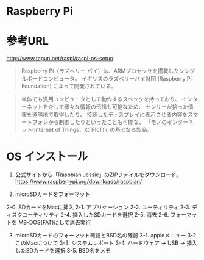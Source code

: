 
# Raspberry Pi

# 参考URL

http://www.tapun.net/raspi/raspi-os-setup


>Raspberry Pi（ラズベリー パイ）は、ARMプロセッサを搭載したシングルボードコンピュータ。
>イギリスのラズベリーパイ財団 (Raspberry Pi Foundation) によって開発されている。

>単体でも汎用コンピュータとして動作するスペックを持っており、
>インターネットを介して様々な情報の伝播も可能なため、
>センサーが拾った情報を遠隔地で取得したり、
>接続したディスプレイに表示させる内容をスマートフォンから制御したりといったことも可能な、
>「モノのインターネット(Internet of Things、以下IoT)」の基となる製品。


# OS インストール

1. 公式サイトから「Raspbian Jessie」のZIPファイルをダウンロード。
https://www.raspberrypi.org/downloads/raspbian/


2. microSDカードをフォーマット

2-0. SDカードをMacに挿入
2-1. アプリケーション
2-2. ユーティリティ
2-3. ディスクユーティリティ
2-4. 挿入したSDカードを選択
2-5. 消去
2-6. フォーマットを MS-DOS(FAT)にして消去実行

3. microSDカードのフォーマット確認とBSD名の確認
3-1. appleメニュー
3-2. このMacについて
3-3. システムレポート
3-4. ハードウェア -> USB -> 挿入したSDカードを選択
3-5. BSD名をメモ














